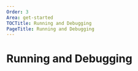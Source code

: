 ```yaml
---
Order: 3
Area: get-started
TOCTitle: Running and Debugging
PageTitle: Running and Debugging
---
```


# Running and Debugging